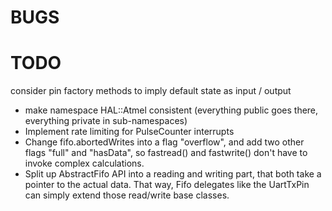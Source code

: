 BUGS
====


TODO
====
   consider pin factory methods to imply default state as input / output
 - make namespace HAL::Atmel consistent (everything public goes there, everything private in sub-namespaces)
 - Implement rate limiting for PulseCounter interrupts
- Change fifo.abortedWrites into a flag "overflow", and add two other flags "full" and "hasData", so
  fastread() and fastwrite() don't have to invoke complex calculations.
- Split up AbstractFifo API into a reading and writing part, that both take a pointer to the actual data.
  That way, Fifo delegates like the UartTxPin can simply extend those read/write base classes.

